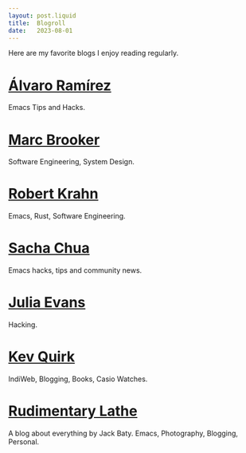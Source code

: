```yaml
---
layout: post.liquid
title:  Blogroll
date:   2023-08-01
---
```


Here are my favorite blogs I enjoy reading regularly.

# [Álvaro Ramírez](https://xenodium.com/)

Emacs Tips and Hacks.

# [Marc Brooker](https://brooker.co.za/blog/)

Software Engineering, System Design.

# [Robert Krahn](https://robert.kra.hn/)

Emacs, Rust, Software Engineering.

# [Sacha Chua](https://sachachua.com/blog/)

Emacs hacks, tips and community news.

# [Julia Evans](https://jvns.ca/)

Hacking.

# [Kev Quirk](https://kevquirk.com/)

IndiWeb, Blogging, Books, Casio Watches.

# [Rudimentary Lathe](https://rudimentarylathe.org/)

A blog about everything by Jack Baty. Emacs, Photography, Blogging, Personal.
